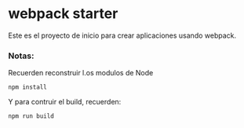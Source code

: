 # webpack starter

Este es el proyecto de inicio para crear aplicaciones usando webpack.

### Notas:
Recuerden reconstruir l.os modulos de Node
```
npm install
```

Y para contruir el build, recuerden:
```
npm run build
```